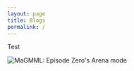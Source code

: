 ```yaml
---
layout: page
title: Blogs
permalink: /
---
```


Test

![MaGMML: Episode Zero's Arena mode](/assets/screen0.png)